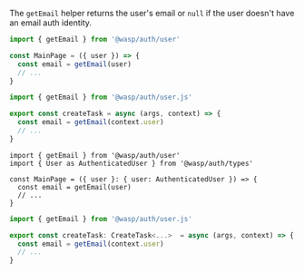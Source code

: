 The `getEmail` helper returns the user's email or `null` if the user doesn't have an email auth identity.

<Tabs groupId="js-ts">
<TabItem value="js" label="JavaScript">

```jsx title="src/client/MainPage.jsx"
import { getEmail } from '@wasp/auth/user'

const MainPage = ({ user }) => {
  const email = getEmail(user)
  // ...
}
```

```js title=src/server/tasks.js
import { getEmail } from '@wasp/auth/user.js'

export const createTask = async (args, context) => {
  const email = getEmail(context.user)
  // ...
}
```


</TabItem>
<TabItem value="ts" label="TypeScript">

```tsx title="src/client/MainPage.tsx"
import { getEmail } from '@wasp/auth/user'
import { User as AuthenticatedUser } from '@wasp/auth/types'

const MainPage = ({ user }: { user: AuthenticatedUser }) => {
  const email = getEmail(user)
  // ...
}
```

```ts title=src/server/tasks.ts
import { getEmail } from '@wasp/auth/user.js'

export const createTask: CreateTask<...>  = async (args, context) => {
  const email = getEmail(context.user)
  // ...
}
```

</TabItem>
</Tabs>
